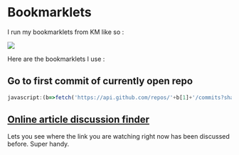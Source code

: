 # Bookmarklets
I run my bookmarklets from KM like so :

![](https://i.imgur.com/UIQNrjr.png)

Here are the bookmarklets I use : 

## Go to first commit of currently open repo
```Javascript
javascript:(b=>fetch('https://api.github.com/repos/'+b[1]+'/commits?sha='+(b[2]||'')).then(c=>Promise.all([c.headers.get('link'),c.json()])).then(c=>{if(c[0]){var d=c[0].split(',')[1].split(';')[0].slice(2,-1);return fetch(d).then(e=>e.json())}return c[1]}).then(c=>c.pop().html_url).then(c=>window.location=c))(window.location.pathname.match(/\/([^\/]+\/[^\/]+)(?:\/tree\/([^\/]+))?/));
```


## [Online article discussion finder](https://github.com/theoretick/discuss-it)

Lets you see where the link you are watching right now has been discussed before. Super handy.